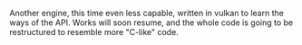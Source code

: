 Another engine, this time even less capable, written in vulkan to learn the ways of the API. Works will soon resume,
and the whole code is going to be restructured to resemble more "C-like" code.
